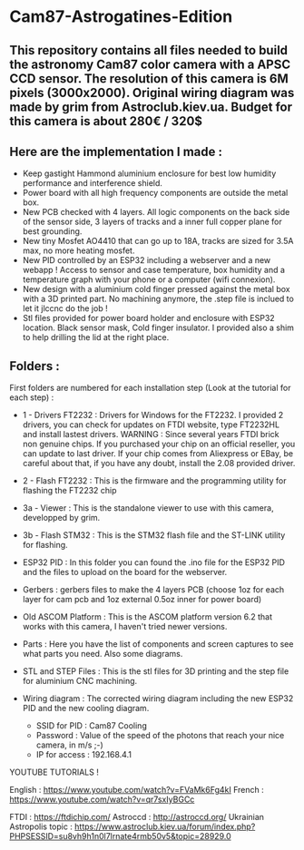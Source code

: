 # Cam87-Astrogatines-Edition

## This repository contains all files needed to build the astronomy Cam87 color camera with a APSC CCD sensor. The resolution of this camera is 6M pixels (3000x2000). Original wiring diagram was made by grim from Astroclub.kiev.ua. Budget for this camera is about 280€ / 320$

## Here are the implementation I made :

- Keep gastight Hammond aluminium enclosure for best low humidity performance and interference shield.
- Power board with all high frequency components are outside the metal box.
- New PCB checked with 4 layers. All logic components on the back side of the sensor side, 3 layers of tracks and a inner full copper plane for best grounding.
- New tiny Mosfet AO4410 that can go up to 18A, tracks are sized for 3.5A max, no more heating mosfet.
- New PID controlled by an ESP32 including a webserver and a new webapp ! Access to sensor and case temperature, box humidity and a temperature graph with your phone or a computer (wifi connexion).
- New design with a aluminium cold finger pressed against the metal box with a 3D printed part. No machining anymore, the .step file is inclued to let it jlccnc do the job !
- Stl files provided for power board holder and enclosure with ESP32 location. Black sensor mask, Cold finger insulator. I provided also a shim to help drilling the lid at the right place.

## Folders :

First folders are numbered for each installation step (Look at the tutorial for each step) : 

- 1 - Drivers FT2232 : Drivers for Windows for the FT2232. I provided 2 drivers, you can check for updates on FTDI website, type FT2232HL and install lastest drivers. WARNING : Since several years FTDI brick non genuine chips. If you purchased your chip on an official reseller, you can update to last driver. If your chip comes from Aliexpress or EBay, be careful about that, if you have any doubt, install the 2.08 provided driver.

- 2 - Flash FT2232 : This is the firmware and the programming utility for flashing the FT2232 chip

- 3a - Viewer : This is the standalone viewer to use with this camera, developped by grim.

- 3b - Flash STM32 : This is the STM32 flash file and the ST-LINK utility for flashing.

- ESP32 PID : In this folder you can found the .ino file for the ESP32 PID and the files to upload on the board for the webserver.

- Gerbers : gerbers files to make the 4 layers PCB (choose 1oz for each layer for cam pcb and 1oz external 0.5oz inner for power board)

- Old ASCOM Platform : This is the ASCOM platform version 6.2 that works with this camera, I  haven't tried newer versions.

- Parts : Here you have the list of components and screen captures to see what parts you need. Also some diagrams.

- STL and STEP Files : This is the stl files for 3D printing and the step file for aluminium CNC machining.

- Wiring diagram : The corrected wiring diagram including the new ESP32 PID and the new cooling diagram.


	- SSID for PID : Cam87 Cooling
	- Password : Value of the speed of the photons that reach your nice camera, in m/s ;-)
	- IP for access : 192.168.4.1

YOUTUBE TUTORIALS !

English : https://www.youtube.com/watch?v=FVaMk6Fg4kI
French : https://www.youtube.com/watch?v=qr7sxIyBGCc

FTDI : https://ftdichip.com/
Astroccd : http://astroccd.org/
Ukrainian Astropolis topic : https://www.astroclub.kiev.ua/forum/index.php?PHPSESSID=su8vh9h1n0l7lrnate4rmb50v5&topic=28929.0